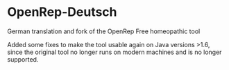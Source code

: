 # OpenRep-Deutsch
German translation and fork of the OpenRep Free homeopathic tool

Added some fixes to make the tool usable again on Java versions >1.6, since the original tool no longer runs on modern machines and is no longer supported.
